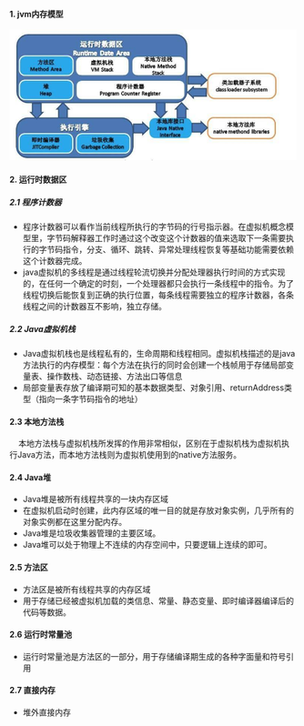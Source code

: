 #### 1. jvm内存模型
![jvm内存模型](/resources/img/jvm内存模型.jpeg)
#### 2. 运行时数据区
##### 2.1 程序计数器
- 程序计数器可以看作当前线程所执行的字节码的行号指示器。在虚拟机概念模型里，字节码解释器工作时通过这个改变这个计数器的值来选取下一条需要执行的字节码指令，分支、循环、跳转、异常处理线程恢复等基础功能需要依赖这个计数器完成。
- java虚拟机的多线程是通过线程轮流切换并分配处理器执行时间的方式实现的，在任何一个确定的时刻，一个处理器都只会执行一条线程中的指令。为了线程切换后能恢复到正确的执行位置，每条线程需要独立的程序计数器，各条线程之间的计数器互不影响，独立存储。
##### 2.2 Java虚拟机栈
- Java虚拟机栈也是线程私有的，生命周期和线程相同。虚拟机栈描述的是java方法执行的内存模型：每个方法在执行的同时会创建一个栈帧用于存储局部变量表、操作数栈、动态链接、方法出口等信息
- 局部变量表存放了编译期可知的基本数据类型、对象引用、returnAddress类型（指向一条字节码指令的地址）

#### 2.3 本地方法栈
&nbsp;&nbsp;&nbsp;&nbsp;本地方法栈与虚拟机栈所发挥的作用非常相似，区别在于虚拟机栈为虚拟机执行Java方法，而本地方法栈则为虚拟机使用到的native方法服务。

#### 2.4 Java堆
- Java堆是被所有线程共享的一块内存区域
- 在虚拟机启动时创建，此内存区域的唯一目的就是存放对象实例，几乎所有的对象实例都在这里分配内存。
- Java堆是垃圾收集器管理的主要区域。
- Java堆可以处于物理上不连续的内存空间中，只要逻辑上连续的即可。

#### 2.5 方法区
- 方法区是被所有线程共享的内存区域
- 用于存储已经被虚拟机加载的类信息、常量、静态变量、即时编译器编译后的代码等数据。

#### 2.6 运行时常量池
- 运行时常量池是方法区的一部分，用于存储编译期生成的各种字面量和符号引用

#### 2.7 直接内存
- 堆外直接内存